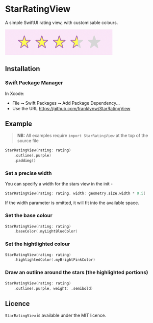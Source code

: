 # StarRatingView

A simple SwiftUI rating view, with customisable colours.

<img src="Resources//Example1.png" alt="Example 1"/>

## Installation

### Swift Package Manager

In Xcode:
* File ⭢ Swift Packages ⭢ Add Package Dependency...
* Use the URL https://github.com/franklynw/StarRatingView


## Example

> **NB:** All examples require `import StarRatingView` at the top of the source file

```swift
StarRatingView(rating: rating)
    .outline(.purple)
    .padding()
```

### Set a precise width

You can specify a width for the stars view in the init -

```swift
StarRatingView(rating: rating, width: geometry.size.width * 0.5)
```

If the width parameter is omitted, it will fit into the available space.

### Set the base colour

```swift
StarRatingView(rating: rating)
    .baseColor(.myLightBlueColor)
```

### Set the hightlighted colour

```swift
StarRatingView(rating: rating)
    .highlightedColor(.myBrightPinkColor)
```

### Draw an outline around the stars (the highlighted portions)

```swift
StarRatingView(rating: rating)
    .outline(.purple, weight: .semibold)
```


## Licence  

`StarRatingView` is available under the MIT licence.
